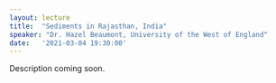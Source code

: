 ```yaml
---
layout: lecture
title:  "Sediments in Rajasthan, India"
speaker: "Dr. Hazel Beaumont, University of the West of England"
date:   '2021-03-04 19:30:00'
---
```

Description coming soon.
